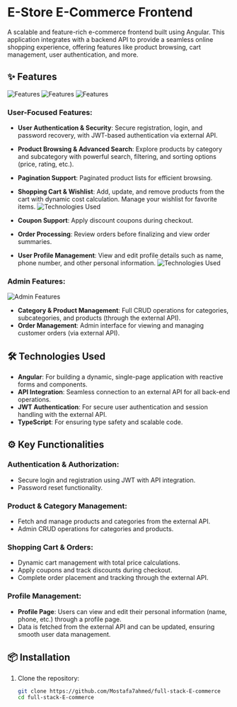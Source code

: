 # E-Store E-Commerce Frontend

A scalable and feature-rich e-commerce frontend built using  Angular. This application integrates with a backend API to provide a seamless online shopping experience, offering features like product browsing, cart management, user authentication, and more.

## ✨ Features
![Features](./ImageReadme/Login.png)
![Features](./ImageReadme/forget.png)
![Features](./ImageReadme/resgster.png)



### User-Focused Features:
- **User Authentication & Security**: Secure registration, login, and password recovery, with JWT-based authentication via external API.
- **Product Browsing & Advanced Search**: Explore products by category and subcategory with powerful search, filtering, and sorting options (price, rating, etc.).
- **Pagination Support**: Paginated product lists for efficient browsing.
- **Shopping Cart & Wishlist**: Add, update, and remove products from the cart with dynamic cost calculation. Manage your wishlist for favorite items.
![Technologies Used](./ImageReadme/cart.png)

- **Coupon Support**: Apply discount coupons during checkout.
- **Order Processing**: Review orders before finalizing and view order summaries.
- **User Profile Management**: View and edit profile details such as name, phone number, and other personal information.
![Technologies Used](./ImageReadme/personal.png)


### Admin Features:
![Admin Features](./ImageReadme/home.png)
- **Category & Product Management**: Full CRUD operations for categories, subcategories, and products (through the external API).
- **Order Management**: Admin interface for viewing and managing customer orders (via external API).


## 🛠️ Technologies Used
- **Angular**: For building a dynamic, single-page application with reactive forms and components.
- **API Integration**: Seamless connection to an external API for all back-end operations.
- **JWT Authentication**: For secure user authentication and session handling with the external API.
- **TypeScript**: For ensuring type safety and scalable code.

## ⚙️ Key Functionalities

### Authentication & Authorization:
- Secure login and registration using JWT with API integration.
- Password reset functionality.

### Product & Category Management:
- Fetch and manage products and categories from the external API.
- Admin CRUD operations for categories and products.

### Shopping Cart & Orders:
- Dynamic cart management with total price calculations.
- Apply coupons and track discounts during checkout.
- Complete order placement and tracking through the external API.

### Profile Management:
- **Profile Page**: Users can view and edit their personal information (name, phone, etc.) through a profile page.
- Data is fetched from the external API and can be updated, ensuring smooth user data management.

## 📦 Installation
1. Clone the repository:
   ```bash
   git clone https://github.com/Mostafa7ahmed/full-stack-E-commerce
   cd full-stack-E-commerce
